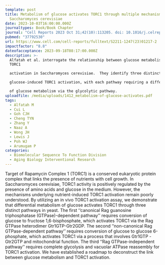 ```yaml
---
template: post
title: Metabolism of glucose activates TORC1 through multiple mechanisms in
  Saccharomyces cerevisiae
date: 2023-10-03T16:00:00.000Z
journaltypes: Book/Book Chapter
journal: "Cell Reports 2023 Oct 31;42(10):113205. doi: 10.1016/j.celrep.2023.113205"
pubmed: "37792530"
url: https://www.cell.com/cell-reports/fulltext/S2211-1247(23)01217-2
impactfactor: "8.8"
dateofacceptance: 2023-09-18T08:17:00.000Z
description: >-
  Alfatah et al. interrogate the relationship between glucose metabolism and
  TORC1

  activation in Saccharomyces cerevisiae.  They identify three distinct pathways for

  glucose-induced TORC1 activation, with each pathway requiring a different extent

  of glucose metabolism via the glycolytic pathway.
uploadfile: /media/uploads/1412_metabolism-of-glucose-activates.pdf
tags:
  - Alfatah M
  - Cui L
  - Goh CJH
  - Cheng TYN
  - Zhang Y
  - Naaz A
  - Wong JH
  - Lewis J
  - Poh WJ
  - Arumugam P
categories:
  - Biomolecular Sequence To Function Division
  - Aging Biology Interventional Research
---
```



<!--StartFragment-->

Target of Rapamycin Complex 1 (TORC1) is a conserved eukaryotic protein complex that links the presence of nutrients with cell growth. In Saccharomyces cerevisiae, TORC1 activity is positively regulated by the presence of amino acids and glucose in the medium. However, the mechanisms underlying nutrient-induced TORC1 activation remain poorly understood. By utilizing an in vivo TORC1 activation assay, we demonstrate that differential metabolism of glucose activates TORC1 through three distinct pathways in yeast. The first ‘‘canonical Rag guanosine triphosphatase (GTPase)-dependent pathway’’ requires conversion of glucose to fructose 1,6-bisphosphate, which activates TORC1 via the Rag GTPase heterodimer Gtr1GTP-Gtr2GDP. The second ‘‘non-canonical Rag GTPase-dependent pathway’’ requires conversion of glucose to glucose 6-phosphate, which activates TORC1 via a process that involves Gtr1GTP -Gtr2GTP and mitochondrial function. The third ‘‘Rag GTPase-independent pathway’’ requires complete glycolysis and vacuolar ATPase reassembly for TORC1 activation. We have established a roadmap to deconstruct the link between glucose metabolism and TORC1 activation.

<!--EndFragment-->